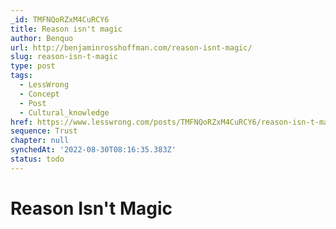 ```yaml
---
_id: TMFNQoRZxM4CuRCY6
title: Reason isn't magic
author: Benquo
url: http://benjaminrosshoffman.com/reason-isnt-magic/
slug: reason-isn-t-magic
type: post
tags:
  - LessWrong
  - Concept
  - Post
  - Cultural_knowledge
href: https://www.lesswrong.com/posts/TMFNQoRZxM4CuRCY6/reason-isn-t-magic
sequence: Trust
chapter: null
synchedAt: '2022-08-30T08:16:35.383Z'
status: todo
---
```


# Reason Isn't Magic
